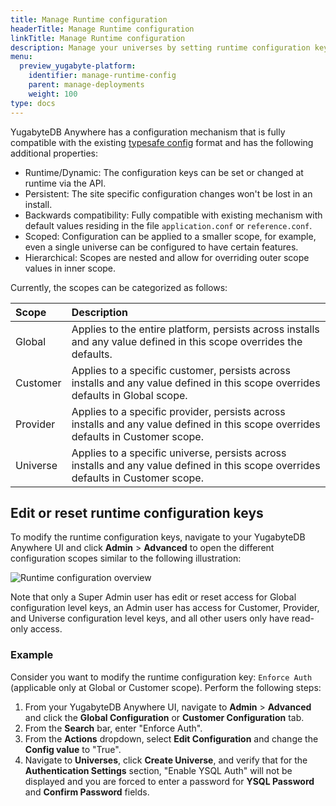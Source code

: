 ```yaml
---
title: Manage Runtime configuration
headerTitle: Manage Runtime configuration
linkTitle: Manage Runtime configuration
description: Manage your universes by setting runtime configuration keys based on different scopes.
menu:
  preview_yugabyte-platform:
    identifier: manage-runtime-config
    parent: manage-deployments
    weight: 100
type: docs
---
```


YugabyteDB Anywhere has a configuration mechanism that is fully compatible with the existing [typesafe config](https://github.com/lightbend/config) format and has the following additional properties:

- Runtime/Dynamic: The configuration keys can be set or changed at runtime via the API.
- Persistent: The site specific configuration changes won't be lost in an install.
- Backwards compatibility: Fully compatible with existing mechanism with default values residing in the file `application.conf` or `reference.conf`.
- Scoped: Configuration can be applied to a smaller scope, for example, even a single universe can be configured to have certain features.
- Hierarchical: Scopes are nested and allow for overriding outer scope values in inner scope.

Currently, the scopes can be categorized as follows:

| Scope | Description |
|:--- |:---|
| Global | Applies to the entire platform, persists across installs and any value defined in this scope overrides the defaults. |
| Customer | Applies to a specific customer, persists across installs and any value defined in this scope overrides defaults in Global scope.|
| Provider | Applies to a specific provider, persists across installs and any value defined in this scope overrides defaults in Customer scope. |
| Universe | Applies to a specific universe, persists across installs and any value defined in this scope overrides defaults in Customer scope. |

## Edit or reset runtime configuration keys

To modify the runtime configuration keys, navigate to your YugabyteDB Anywhere UI and click **Admin** > **Advanced** to open the different configuration scopes similar to the following illustration:

![Runtime configuration overview](/images/ee/runtime-config-overview.png)

Note that only a Super Admin user has edit or reset access for Global configuration level keys, an Admin user has access for Customer, Provider, and Universe configuration level keys, and all other users only have read-only access.

### Example

Consider you want to modify the runtime configuration key: `Enforce Auth` (applicable only at Global or Customer scope). Perform the following steps:

1. From your YugabyteDB Anywhere UI, navigate to **Admin** > **Advanced** and click the **Global Configuration** or **Customer Configuration** tab.
1. From the **Search** bar, enter "Enforce Auth".
1. From the **Actions** dropdown, select **Edit Configuration** and change the **Config value** to "True".
1. Navigate to **Universes**, click **Create Universe**, and verify that for the  **Authentication Settings** section, "Enable YSQL Auth" will not be displayed and you are forced to enter a password for **YSQL Password** and **Confirm Password** fields.
